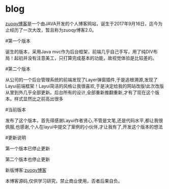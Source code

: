 ﻿# blog

<a href="http://zuoqy.cn">zuoqy博客</a>是一个由JAVA开发的个人博客网站，诞生于2017年9月16日，迄今为止经历了一次大改，暂且称为zuoqy博客2.0。


#第一个版本

诞生的版本，采用Java mvc作为后台框架，前端几乎自己手写，用了纯DIV布局！起初并没有注意美工，只打算完成基本的功能，故视觉体验是比较差的。

#第二个版本

从公司的一个后台管理系统的前端发现了Layer弹窗插件,于是追根溯源,发现了Layui前端框架！Layui简洁的风格让我很喜欢,于是决定给我的网站改版!此次改版从里到外几乎全部更新。后台所有的设计,全部重新推翻重新,才有了现在这个版本。样式显然比之前高出很多

#当前版本

发布了这个版本，首先得感谢Layui作者贤心,不管是文笔,还是代码水平,都让我很佩服,也感谢,个人在layui中提交了案例的小伙伴,才让我有了,开发这个版本的想法

#更新说明

第一个版本已停止更新<br/>

第二个版本也停止更新<br/>

新版博客:<a href="http://blog.zuoqy.cn/">zuoqy博客</a>

本博客源码,仅供学习研究，禁止商业使用，否者后果自负。
